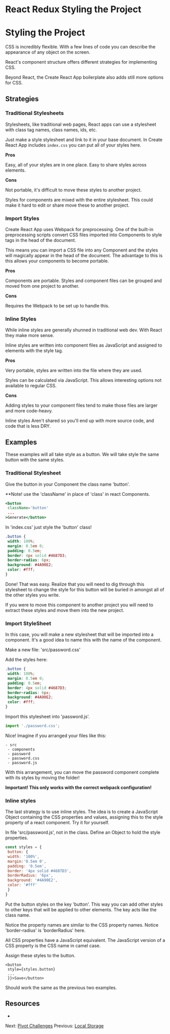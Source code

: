 # React Redux Styling the Project

# Styling the Project

CSS is incredibly flexible. With a few lines of code you 
can describe the appearance of any object on the screen.

React's component structure offers different strategies 
for implementing CSS. 

Beyond React, the Create React App boilerplate also adds 
still more options for CSS. 

## Strategies

### Traditional Stylesheets

Stylesheets, like traditional web pages, React apps can 
use a stylesheet with class tag names, class names, ids,
etc. 

Just make a style stylesheet and link to it in your base
document. In Create React App includes `index.css` you 
can put all of your styles here. 

**Pros**

Easy, all of your styles are in one place. 
Easy to share styles across elements. 

**Cons**

Not portable, it's difficult to move these styles to 
another project.

Styles for components are mixed with the entire stylesheet. 
This could make it hard to edit or share move these 
to another project. 

### Import Styles

Create React App uses Webpack for preprocessing. One of
the built-in preprocessing scripts convert CSS files 
imported into Components to style tags in the head of 
the document. 

This means you can import a CSS file into any Component 
and the styles will magically appear in the head of the 
document. The advantage to this is this allows your 
components to become portable. 

**Pros**

Components are portable. Styles and component files 
can be grouped and moved from one project 
to another. 

**Cons**

Requires the Webpack to be set up to handle this. 

### Inline Styles

While inline styles are generally shunned in 
traditional web dev. With React they make more 
sense. 

Inline styles are written into component files 
as JavaScript and assigned to elements with the 
style tag. 

**Pros**

Very portable, styles are written into the file 
where they are used. 

Styles can be calculated via JavaScript. This allows 
interesting options not available to regular CSS. 

**Cons**

Adding styles to your component files tend to make 
those files are larger and more code-heavy. 

Inline styles Aren't shared so you'll end up with 
more source code, and code that is less DRY. 

## Examples 

These examples will all take style as a button. We 
will take style the same button with the same 
styles. 

### Traditional Stylesheet

Give the button in your Component the class name
'button'. 

**Note! use the 'className' in place of 'class' 
in react Components. 

```jsx
<button 
 className='button'
 ...
>Generate</button>
```

In 'index.css' just style the 'button' class!

```CSS
.button {
 width: 100%;
 margin: 0.5em 0;
 padding: 0.5em;
 border: 4px solid #4687D3;
 border-radius: 6px;
 background: #4A90E2;
 color: #fff;
}
```

Done! That was easy. Realize that you will 
need to dig through this stylesheet to change 
the style for this button will be buried in 
amongst all of the other styles you write. 

If you were to move this component to another
project you will need to extract these styles 
and move them into the new project.

### Import StyleSheet

In this case, you will make a new stylesheet that 
will be imported into a component. It's a good 
idea to name this with the name of the component. 

Make a new file: 'src/password.css'

Add the styles here: 

```CSS
.button {
 width: 100%;
 margin: 0.5em 0;
 padding: 0.5em;
 border: 4px solid #4687D3;
 border-radius: 6px;
 background: #4A90E2;
 color: #fff;
}
```

Import this stylesheet into 'password.js'. 

```JavaScript
import './password.css';
```

Nice! Imagine if you arranged your files like 
this: 

```
- src
 - components
 - password
 - password.css
 - password.js
```

With this arrangement, you can move the password 
component complete with its styles by moving 
the folder!

**Important! This only works with the correct
webpack configuration!**

### Inline styles 

The last strategy is to use inline styles. 
The idea is to create a JavaScript Object 
containing the CSS properties and values, 
assigning this to the style property of a
react component. Try it for yourself. 

In file 'src/password.js', not in the class. 
Define an Object to hold the style properties. 

```JavaScript
const styles = {
 button: {
 width: '100%',
 margin:'0.5em 0',
 padding: '0.5em',
 border: '4px solid #4687D3',
 borderRadius: '6px',
 background: '#4A90E2',
 color: '#fff'
 }
}
```

Put the button styles on the key 'button'. This 
way you can add other styles to other keys that 
will be applied to other elements. The key acts 
like the class name. 

Notice the property names are similar to the
CSS property names. Notice 'border-radius' is 
'borderRadius' here. 

All CSS properties have a JavaScript equivalent. 
The JavaScript version of a CSS property is the
CSS name in camel case. 

Assign these styles to the button. 

```JSX
<button
 style={styles.button}
 ...
 }}>Save</button>
```

Should work the same as the previous two examples. 

## Resources 

-

Next: [Pivot Challenges](../P10-Pivot-Challenges)
Previous: [Local Storage](../P08-Local-Storage)
